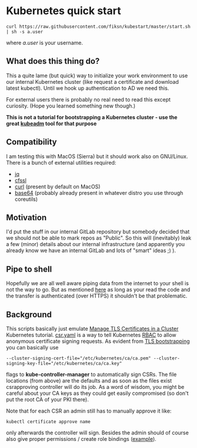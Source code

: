 # Kubernetes quick start

```
curl https://raw.githubusercontent.com/fiksn/kubestart/master/start.sh | sh -s a.user
```
where *a.user* is your username.

## What does this thing do?

This a quite lame (but quick) way to initialize your work environment to use our internal Kubernetes cluster (like request a certificate and download latest kubectl). Until we hook up authentication to AD we need this. 

For external users there is probably no real need to read this except curiosity. (Hope you learned something new though.)

**This is not a tutorial for bootstrapping a Kubernetes cluster - use the great [kubeadm](https://kubernetes.io/docs/setup/independent/create-cluster-kubeadm/) tool for that purpose**

## Compatibility

I am testing this with MacOS (Sierra) but it should work also on GNU/Linux.
There is a bunch of external utilities required: 
* [jq](https://stedolan.github.io/jq/)
* [cfssl](https://www.cfssl.org/)
* [curl](https://curl.haxx.se/) (present by default on MacOS)
* [base64](https://linux.die.net/man/1/base64) (probably already present in whatever distro you use through coreutils)

## Motivation

I'd put the stuff in our internal GitLab repository but somebody decided that we should not be able to mark repos as "Public".
So this will (inevitably) leak a few (minor) details about our internal infrastructure (and apparently you already know we have an internal GitLab and lots of "smart" ideas ;) ).

## Pipe to shell

Hopefully we are all well aware piping data from the internet to your shell is not the way to go. But as mentioned [here](https://medium.com/@ewindisch/curl-bash-a-victimless-crime-d6676eb607c9) 
as long as your read the code and the transfer is authenticated (over HTTPS) it shouldn't be that problematic.

## Background
This scripts basically just emulate [Manage TLS Certificates in a Cluster](https://kubernetes.io/docs/tasks/tls/managing-tls-in-a-cluster/) Kubernetes tutorial.
[csr.yaml](./csr.yaml) is a way to tell Kubernetes [RBAC](https://kubernetes.io/docs/admin/authorization/rbac/) to allow anonymous certificate signing requests. As evident from [TLS bootstrapping](https://kubernetes.io/docs/admin/kubelet-tls-bootstrapping/) you can basically use 

```
--cluster-signing-cert-file="/etc/kubernetes/ca/ca.pem" --cluster-signing-key-file="/etc/kubernetes/ca/ca.key" 
```

flags to **kube-controller-manager** to automatically sign CSRs. The file locations (from above) are the defaults and as soon as the files exist csrapproving controller will do its job. As a word of wisdom, you might be careful about your CA keys as they could get easily compromised (so don't put the root CA of your PKI there).

Note that for each CSR an admin still has to manually approve it like:

```
kubectl certificate approve name
```

only afterwards the controller will sign. Besides the admin should of course also give proper permissions / create role bindings ([example](./binding.yaml)).

